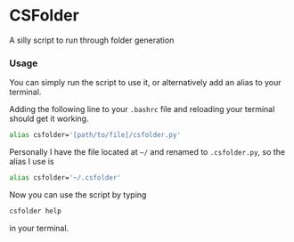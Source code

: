 # CSFolder
A silly script to run through folder generation

### Usage
You can simply run the script to use it, or alternatively add an alias to your terminal.

Adding the following line to your `.bashrc` file and reloading your terminal should get it working.

```bash
alias csfolder='[path/to/file]/csfolder.py'
```

Personally I have the file located at `~/` and renamed to `.csfolder.py`, so the alias I use is

```bash
alias csfolder='~/.csfolder'
```

Now you can use the script by typing

```bash
csfolder help
```

in your terminal.

